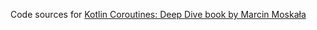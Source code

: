 Code sources for [Kotlin Coroutines: Deep Dive book by Marcin Moskała](https://kt.academy/book/coroutines)
